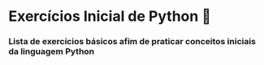 # Exercícios Inicial de Python :snake:

### Lista de exercícios básicos afim de praticar conceitos iniciais da linguagem Python